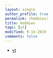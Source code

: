 ```yaml
---
layout: single
author_profile: true
permalink: /hobbies/
title: Hobbies
tags: [yt]
modified: 9-14-2019
comments: false
---
```



* [yt](https://www.youtube.com//)



